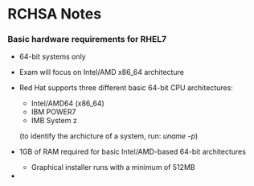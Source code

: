 # RCHSA Notes

### Basic hardware requirements for RHEL7
- 64-bit systems only
- Exam will focus on Intel/AMD x86_64 architecture 
- Red Hat supports three different basic 64-bit CPU architectures:
  - Intel/AMD64 (x86_64)
  - IBM POWER7
  - IMB System z
  
  (to identify the archicture of a system, run: *uname -p*)
- 1GB of RAM required for basic Intel/AMD-based 64-bit architectures
  - Graphical installer runs with a minimum of 512MB

-
